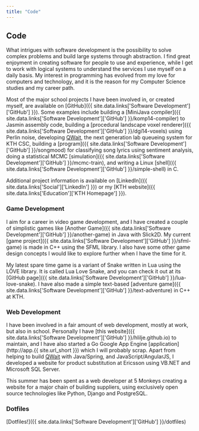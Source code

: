 ```yaml
---
title: "Code"
---
```


## Code

What intrigues with software development is the possibility to solve complex
problems and build large systems through abstraction. I find great enjoyment
in creating software for people to use and experience, while I get to work
with logical systems to understand the services I use myself on a daily basis.
My interest in programming has evolved from my love for computers and
technology, and it is the reason for my Computer Science studies and my career
path.

Most of the major school projects I have been involved in, or created
myself, are available on
[GitHub]({{ site.data.links['Software Development']['GitHub'] }}). Some
examples include building a
[MiniJava compiler]({{ site.data.links['Software Development']['GitHub'] }}/komp14-compiler)
to Jasmin assembly code, building a
[procedural landscape voxel renderer]({{ site.data.links['Software Development']['GitHub'] }}/dgi14-voxels)
using Perlin noise, developing [QWait](https://github.com/mvk13ogb/qwait), the
next generation lab queueing system for KTH CSC, building a
[program]({{ site.data.links['Software Development']['GitHub'] }}/songmood)
for classifying song lyrics using sentiment analysis, doing a statistical MCMC
[simulation]({{ site.data.links['Software Development']['GitHub'] }}/mcmc-train),
and writing a Linux
[shell]({{ site.data.links['Software Development']['GitHub'] }}/simple-shell)
in C.

Additional project information is available on
[LinkedIn]({{ site.data.links['Social']['LinkedIn'] }}) or my
[KTH website]({{ site.data.links['Education']['KTH Homepage'] }}).

### Game Development

I aim for a career in video game development, and I have created a couple of
simplistic games like
[Another Game]({{ site.data.links['Software Development']['GitHub'] }}/another-game)
in Java with Slick2D. My current
[game project]({{ site.data.links['Software Development']['GitHub'] }}/sfml-game)
is made in C++ using the SFML library. I also have some other game design
concepts I would like to explore further when I have the time for it.

My latest spare time game is a variant of Snake written in Lua using the LÖVE
library. It is called Lua Love Snake, and you can check it out at its
[GitHub page]({{ site.data.links['Software Development']['GitHub'] }}/lua-love-snake).
I have also made a simple text-based
[adventure game]({{ site.data.links['Software Development']['GitHub'] }}/text-adventure)
in C++ at KTH.

### Web Development

I have been involved in a fair amount of web development, mostly at work, but
also in school. Personally I have
[this website]({{ site.data.links['Software Development']['GitHub'] }}/hlilje.github.io)
to maintain, and I have also started a Go Google App Engine
[application](http://app.{{ site.url_short }}) which I will probably scrap.
Apart from helping to build [QWait](http://qwait.csc.kth.se/) with Java/Spring,
and JavaScript/AngularJS, I developed a website for product substitution at
Ericsson using VB.NET and Microsoft SQL Server.

This summer has been spent as a web developer at 5 Monkeys creating a website
for a major chain of building suppliers, using exclusively open source
technologies like Python, Django and PostgreSQL.

### Dotfiles

[Dotfiles!]({{ site.data.links['Software Development']['GitHub'] }}/dotfiles)
